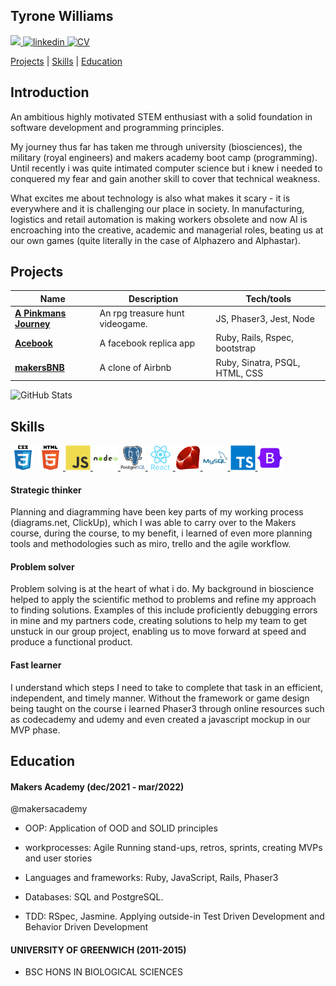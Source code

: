 ## Tyrone Williams

<a href="https://www.codewars.com/users/Coding_rush">
        <img src="https://img.shields.io/badge/CodeWars-%23AD2C27?style=for-the-badge&logo=codewars&logoColor=white" />
    </a>
    <a href="www.linkedin.com/in/www.linkedin.com/in/tyrone-m-williams">
        <img alt="linkedin" title="My LinkedIn Page" src="https://img.shields.io/badge/LinkedIn-0077B5?style=for-the-badge&logo=linkedin&logoColor=white" />
        </a>
      <a href="https://github.com/TMWcodes/PDFCV">
        <img alt="CV" title="My PDF CV" src="https://img.shields.io/badge/CV_PrintVersion-ffd700?style=for-the-badge&logoColor=white" />
        </a>

[Projects](#projects) | [Skills](#skills) | [Education](#Education)

## Introduction

An ambitious highly motivated STEM enthusiast with a solid foundation in software development and programming principles.

My journey thus far has taken me through university (biosciences), the military (royal engineers) and makers academy boot camp (programming). Until recently i was quite intimated computer science but i knew i needed to conquered my fear and gain another skill to cover that technical weakness.

What excites me about technology is also what makes it scary - it is everywhere and it is challenging our place in society. In manufacturing, logistics and retail automation is making workers obsolete and now AI is encroaching into the creative, academic and managerial roles, beating us at our own games (quite literally in the case of Alphazero and Alphastar).

## Projects

| Name                                                                     | Description                     | Tech/tools                     |
| ------------------------------------------------------------------------ | ------------------------------- | ------------------------------ |
| **[A Pinkmans Journey](https://github.com/TMWcodes/A-Pinkmans-Journey)** | An rpg treasure hunt videogame. | JS, Phaser3, Jest, Node        |
| **[Acebook](https://github.com/TMWcodes/acebook-CHATS)**                 | A facebook replica app          | Ruby, Rails, Rspec, bootstrap  |
| **[makersBNB](https://github.com/TMWcodes/Makersbnb)**                   | A clone of Airbnb               | Ruby, Sinatra, PSQL, HTML, CSS |

![GitHub Stats](https://github-readme-stats.vercel.app/api?username=TMWcodes&theme=radical)

## Skills

<p>
 <img src="https://raw.githubusercontent.com/devicons/devicon/master/icons/css3/css3-original-wordmark.svg" alt="css3" width="40" height="40"/> </a> <a  <img src="https://www.vectorlogo.zone/logos/git-scm/git-scm-icon.svg" alt="git" width="40" height="40"/> </a>  </a> <a href="https://www.w3.org/html/" target="_blank"> <img src="https://raw.githubusercontent.com/devicons/devicon/master/icons/html5/html5-original-wordmark.svg" alt="html5" width="40" height="40"/> </a>  <a href="https://developer.mozilla.org/en-US/docs/Web/JavaScript" target="_blank"> <img src="https://raw.githubusercontent.com/devicons/devicon/master/icons/javascript/javascript-original.svg" alt="javascript" width="40" height="40"/> </a> <a href="https://nodejs.org" target="_blank"> <img src="https://raw.githubusercontent.com/devicons/devicon/master/icons/nodejs/nodejs-original-wordmark.svg" alt="nodejs" width="40" height="40"/> </a> <a href="https://www.postgresql.org" target="_blank"> <img src="https://raw.githubusercontent.com/devicons/devicon/master/icons/postgresql/postgresql-original-wordmark.svg" alt="postgresql" width="40" height="40"/> </a> <a href="https://reactjs.org/" target="_blank"> <img src="https://raw.githubusercontent.com/devicons/devicon/master/icons/react/react-original-wordmark.svg" alt="react" width="40" height="40"/> </a>  <a href="https://www.ruby-lang.org/en/" target="_blank"> <img src="https://raw.githubusercontent.com/devicons/devicon/master/icons/ruby/ruby-original.svg" alt="ruby" width="40" height="40"/> </a> <a href="https://dev.mysql.com/doc/" target="_blank"> <img src="https://raw.githubusercontent.com/devicons/devicon/master/icons/mysql/mysql-plain-wordmark.svg" alt="mysql" width="40" height="40"/> </a>  <a href="https://www.typescriptlang.org/" target="_blank"> <img src="https://github.com/devicons/devicon/blob/master/icons/typescript/typescript-original.svg" alt="typescript" width="40" height="40"/> </a> 
  <a href="https://getbootstrap.com/" target="_blank"> <img src="https://github.com/devicons/devicon/blob/master/icons/bootstrap/bootstrap-original.svg" alt="bootstrap" width="40" height="40"/> </a> 
 </p>

#### Strategic thinker

Planning and diagramming have been key parts of my working process (diagrams.net, ClickUp), which I was able to carry over to the Makers course, during the course, to my benefit, i learned of even more planning tools and methodologies such as miro, trello and the agile workflow.

#### Problem solver

Problem solving is at the heart of what i do. My background in bioscience helped to apply the scientific method to problems and refine my approach to finding solutions. Examples of this include proficiently debugging errors in mine and my partners code, creating solutions to help my team to get unstuck in our group project, enabling us to move forward at speed and produce a functional product.

#### Fast learner

I understand which steps I need to take to complete that task in an efficient, independent, and timely manner.
Without the framework or game design being taught on the course i learned Phaser3 through online resources such as codecademy and udemy and even created a javascript mockup in our MVP phase.

## Education

#### Makers Academy (dec/2021 - mar/2022)

@makersacademy

- OOP: Application of OOD and SOLID principles
- workprocesses: Agile
  Running stand-ups, retros, sprints, creating MVPs and user stories

- Languages and frameworks: Ruby, JavaScript, Rails, Phaser3
- Databases: SQL and PostgreSQL.
- TDD: RSpec, Jasmine.
  Applying outside-in Test Driven Development and Behavior Driven Development

#### UNIVERSITY OF GREENWICH (2011-2015)

- BSC HONS IN BIOLOGICAL SCIENCES

<!-- ## Work Experience

**myHermes** (09/21 - 12/21)
CSA

- Policy compliance.
- Logistics loss investigation

**British Army** (03/15 - 02/19)
GEO ANALYST

- Utilizing geographical information systems (GIS) to create
and edit maps.
- Disseminating geo-data to different points
of interest.
- Field Engineering, navigation, and casualty training.


**TMR** (05/18 - 01/19)
_COORDINATOR_

- Posting online advertisements.
- Hitting recruitment targets.
- Tracking employee metrics.
- Responding to applications and conducting interviews.


## Hobbies

Video games, Gardening. -->
